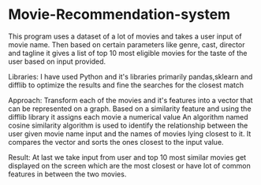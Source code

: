 # Movie-Recommendation-system
This program uses a dataset of a lot of movies and takes a user input of movie name. Then based on certain parameters like genre, cast, director and tagline it gives a list of top 10 most eligible movies for the taste of the user based on input provided. 

Libraries:
I have used Python and it's libraries primarily pandas,sklearn and difflib to optimize the results and fine the searches for the closest match

Approach:
Transform each of the movies and it's features into a vector that can be represented on a graph.
Based on a similarity feature and using the difflib library it assigns each movie a numerical value
An algorithm named cosine similarity algorithm is used to identify the relationship between the user given movie name input and the names of movies lying closest to it. It compares the vector and sorts the ones closest to the input value.

Result:
At last we take input from user and top 10 most similar movies get displayed on the screen which are the most closest or have lot of common features in between the two movies.

